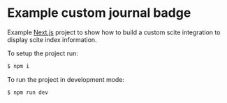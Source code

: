 # Example custom journal badge #

Example [Next.js](https://nextjs.org) project to show how to build a custom scite integration to display scite index information.

To setup the project run:

```bash
$ npm i
```

To run the project in development mode:

```bash
$ npm run dev
```
